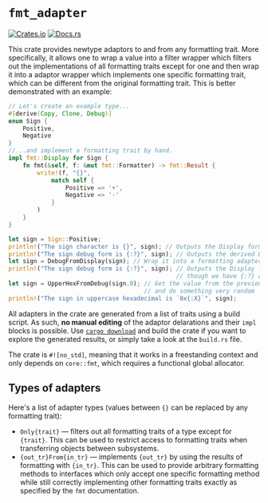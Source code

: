 # `fmt_adapter`
[![Crates.io](https://img.shields.io/crates/v/fmt_adapter)](https://crates.io/crates/fmt_adapter "fmt_adapter on Crates.io")
[![Docs.rs](https://img.shields.io/badge/documentation-docs.rs-informational)](https://docs.rs/fmt_adapter "fmt_adapter on Docs.rs")

This crate provides newtype adaptors to and from any formatting trait. More specifically, it allows one to wrap a value into a filter wrapper which filters out the implementations of all formatting traits except for one and then wrap it into a adaptor wrapper which implements one specific formatting trait, which can be different from the original formatting trait. This is better demonstrated with an example:
```rust
// Let's create an example type...
#[derive(Copy, Clone, Debug)]
enum Sign {
    Positive,
    Negative
}
//...and implement a formatting trait by hand.
impl fmt::Display for Sign {
    fn fmt(&self, f: &mut fmt::Formatter) -> fmt::Result {
        write!(f, "{}",
            match self {
                Positive => '+',
                Negative => '-'
            }
        )
    }
}

let sign = Sign::Positive;
println!("The sign character is {}", sign); // Outputs the Display formatting
println!("The sign debug form is {:?}", sign); // Outputs the derived Debug formatting
let sign = DebugFromDisplay(sign); // Wrap it into a formatting adapter
println!("The sign debug form is {:?}", sign); // Outputs the Display formatting, even
                                               // though we have {:?} as the formatting mode
let sign = UpperHexFromDebug(sign.0); // Get the value from the previous adapter
                                      // and do something very random
println!("The sign in uppercase hexadecimal is `0x{:X}`", sign);
```
All adapters in the crate are generated from a list of traits using a build script. As such, **no manual editing** of the adaptor delarations and their `impl` blocks is possible. Use [`cargo download`][cargo-dl] and build the crate if you want to explore the generated results, or simply take a look at the `build.rs` file.

The crate is `#![no_std]`, meaning that it works in a freestanding context and only depends on `core::fmt`, which requires a functional global allocator.

## Types of adapters
Here's a list of adapter types (values between `{}` can be replaced by any formatting trait):
- `Only{trait}` — filters out all formatting traits of a type except for `{trait}`. This can be used to restrict access to formatting traits when transferring objects between subsystems.
- `{out_tr}From{in_tr}` — implements `{out_tr}` by using the results of formatting with `{in_tr}`. This can be used to provide arbitrary formatting methods to interfaces which only accept one specific formatting method while still correctly implementing other formatting traits exactly as specified by the `fmt` documentation.

[cargo-dl]: https://crates.io/crates/cargo-download "cargo-download — a cargo subcommand for downloading crates from crates.io"
